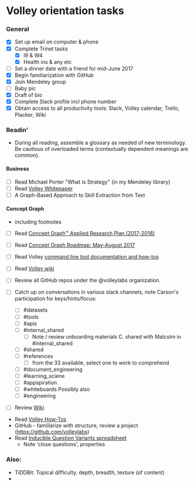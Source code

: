 # Volley orientation tasks

### General
* [x] Set up email on computer & phone
* [x] Complete Trinet tasks
   * [x] I9 & W4
   * [x] Health ins & any etc
* [ ] Set a dinner date with a friend for mid-June 2017
* [x] Begin familiarization with GitHub
* [x] Join Mendeley group 
* [ ] Baby pic
* [x] Draft of bio
* [x] Complete Slack profile incl phone number
* [x] Obtain access to all productivity tools: Slack, Volley calendar, Trello, Placker, Wiki

### Readin'
- During all reading, assemble a glossary as needed of new terminology.  Be cautious of overloaded terms (contextually dependent meanings are common).

#### Business
* [ ] Read Michael Porter "What is Strategy" (in my Mendeley library)
* [ ] Read [Volley Whitepaper](http://volley.so/enterprise-whitepaper-v2B)
* [ ] A Graph-Based Approach to Skill Extraction from Text

#### Concept Graph
- including footnotes
* [ ] Read [Concept Graph™ Applied Research Plan (2017-2018)](https://docs.google.com/document/d/1PDS-yhJsK_vnacu2SR21t7jmLMG_bZFBLFNDyCgzScs/edit#heading=h.404vhayps4e2)
* [ ] Read [Concept Graph Roadmap: May-August 2017](https://docs.google.com/document/d/1WbtR76Tib720A6UAWd4PHMjsnjNmAtQKBqUQtpw6tLw/edit)



* [ ] Read Volley [command line tool documentation and how-tos](https://github.com/volleylabs/cmdline-convenience-scripts/wiki?src=volley)
* [ ] Read [Volley wiki](https://github.com/volleylabs/wiki/wiki)
* [ ] Review all GitHub repos under the @volleylabs organization.
* [ ] Catch up on conversations in various slack channels, note Carson's participation for keys/hints/focus:
    * [ ] #datasets
    * [ ] #tools
    * [ ] #apis
    * [ ] #internal_shared
       * [ ] Note / review onboarding materials C. shared with Malcolm in #internal_shared
    * [ ] #shared
    * [ ] #references
       * [ ] from the 33 available, select one to work to comprehend
    * [ ] #document_engineering
    * [ ] #learning_sciene
    * [ ] #appspiration
    * [ ] #whiteboards
  Possibly also
    * [ ] #engineering
* [ ] Review [Wiki](https://github.com/volleylabs/wiki/wiki)
* Read [Volley How-Tos](https://github.com/volleylabs/cmdline-convenience-scripts/wiki?src=volley)
* GitHub - familiarize with structure, review a project (https://github.com/volleylabs)
* Read [Inducible Question Variants spreadsheet](https://docs.google.com/spreadsheets/d/1iuEQ6wVCaqF7lJgfK9p5W11aarKuOFTBjkD5L0T1o2U/edit#gid=0)
   - Note 'close questions', properties

### Also:
* TiDDBit: Topical difficulty, depth, breadth, texture (of content)
* 

 
